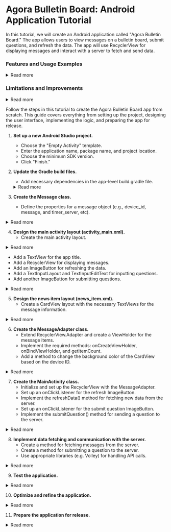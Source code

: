 # Agora Bulletin Board: Android Application Tutorial
In this tutorial, we will create an Android application called "Agora Bulletin Board." The app allows users to view messages on a bulletin board, submit questions, and refresh the data. 
The app will use RecyclerView for displaying messages and interact with a server to fetch and send data.


### Features and Usage Examples

<details>
     <summary>Read more</summary>

1. **Fetching messages:**
    - The app fetches messages from the server and displays them in a list format. Users can view the messages as they scroll through the list.
    - Example: When the app starts, it fetches the latest messages from the server and displays them in the RecyclerView.

2. **Submitting questions:**
    - Users can submit questions to the server by typing their question in the provided input field and tapping the send button.
    - Example: A user types "What is the capital of France?" in the input field and taps the send button. The question is then sent to the server and added to the message list.

3. **Refreshing data:**
    - Users can manually refresh the message list by tapping the refresh button. The app will fetch the latest messages from the server and update the list.
    - Example: After submitting a question, the user taps the refresh button, and the app fetches the updated list of messages, including the user's question and any new messages from other users.

4. **Displaying teacher's message:**
    - When a user submits a question, they receive a response message from the teacher, which is displayed as a toast.
    - Example: After submitting a question, the user receives a toast notification saying, "Teacher's message: Thanks for your question! The capital of France is Paris."

5. **Device ID and time:**
    - The app retrieves the user's device ID and the current time on the device, which are sent as part of the question submission process.
    - Example: When the user submits a question, the app sends their device ID and the current time along with their question to the server.

6. **Permissions and device compatibility:**
    - The app handles runtime permissions and adjusts its behavior based on the user's Android version to ensure compatibility with different devices.
    - Example: If the user's device is running Android Q or later, the app retrieves the device ID using the Settings.Secure method. Otherwise, it requests the READ_PHONE_STATE permission and retrieves the device ID from the TelephonyManager.

</details>


### Limitations and Improvements

<details>
     <summary>Read more</summary>


1. **Real-time updates:**
    - The current implementation requires manual refreshing to fetch new messages. Implementing real-time updates using technologies like WebSockets or Firebase Realtime Database would improve the user experience.

2. **Offline functionality:**
    - The application currently relies on internet connectivity. Implementing local caching and offline support will allow users to view messages and interact with the app even without an internet connection.

3. **User authentication and security:**
    - There is no user authentication or account system in place, which could lead to security and privacy issues. Implementing user authentication using social logins or email and password will improve the security and personalization of the app.

4. **Theming and customization:**
    - The current user interface is quite basic. Improving the visual design, adding theming options, and allowing users to customize their experience would make the app more engaging.

5. **Error handling and user feedback:**
    - Enhance error handling to provide users with more helpful feedback in case of failures. Implement loading indicators to inform users about ongoing network operations.

6. **Accessibility and localization:**
    - Improve accessibility by adding support for screen readers and other assistive technologies. Localize the app to support multiple languages and regions, making it more inclusive.

7. **Performance optimization:**
    - Optimize the app for better performance by reducing memory usage, optimizing images, and minimizing the APK size.

8. **Additional features:**
    - Consider adding more features to the app, such as support for rich media, message reactions, or a search functionality to help users find specific messages more easily.

</details>


Follow the steps in this tutorial to create the Agora Bulletin Board app from scratch. This guide covers everything from setting up the project, designing the user interface, implementing the logic, and preparing the app for release.


1. **Set up a new Android Studio project.**
    - Choose the "Empty Activity" template.
    - Enter the application name, package name, and project location.
    - Choose the minimum SDK version.
    - Click "Finish."

2. **Update the Gradle build files.**
    - Add necessary dependencies in the app-level build.gradle file.
   
   <details>
     <summary>Read more</summary>
   
   dependencies {
       implementation 'androidx.appcompat:appcompat:1.6.1'
       implementation 'com.google.android.material:material:1.8.0'
       implementation 'androidx.constraintlayout:constraintlayout:2.1.4'
       implementation 'androidx.recyclerview:recyclerview:1.2.1'
       implementation 'androidx.cardview:cardview:1.0.0'
       implementation 'com.android.volley:volley:1.2.1'
       implementation 'com.google.code.gson:gson:2.10.1'
   
       testImplementation 'junit:junit:4.13.2'
       androidTestImplementation 'androidx.test.ext:junit:1.1.5'
       androidTestImplementation 'androidx.test.espresso:espresso-core:3.5.1'
   }
   
   These dependencies include the necessary libraries for the user interface (AppCompat, Material, ConstraintLayout, RecyclerView, and CardView) as well as libraries for handling API calls (Volley) and JSON parsing (Gson). The test dependencies are also included for running tests in your application.
   
   </details>

3. **Create the Message class.**
    - Define the properties for a message object (e.g., device_id, message, and timer_server, etc).

<details>
  <summary>Read more</summary>

```java
package mg.x261.mybulletinboard;

public class Message {
    private String device_id;
    private String ip_location;
    private String timer_device;
    private String timer_server;
    private String message;

    public String getDeviceId() {
        return device_id;
    }

    public void setDeviceId(String device_id) {
        this.device_id = device_id;
    }

    public String getIpLocation() {
        return ip_location;
    }

    public void setIpLocation(String ip_location) {
        this.ip_location = ip_location;
    }

    public String getTimerDevice() {
        return timer_device;
    }

    public void setTimerDevice(String timer_device) {
        this.timer_device = timer_device;
    }

    public String getTimerServer() {
        return timer_server;
    }

    public void setTimerServer(String timer_server) {
        this.timer_server = timer_server;
    }

    public String getMessage() {
        return message;
    }

    public void setMessage(String message) {
        this.message = message;
    }
}

```

</details>

4. **Design the main activity layout (activity_main.xml).**
    - Create the main activity layout.

<details>
  <summary>Read more</summary>

</details>

  - Add a TextView for the app title.
  - Add a RecyclerView for displaying messages.
  - Add an ImageButton for refreshing the data.
  - Add a TextInputLayout and TextInputEditText for inputting questions.
  - Add another ImageButton for submitting questions.

<details>
  <summary>Read more</summary>


1. **LinearLayout (Parent)**: It is the parent container with a vertical orientation that holds all the child views.

2. **RelativeLayout**: This layout holds the title of the app and the refresh button, allowing them to be positioned relative to each other.

   - **TextView (tv_bulletin_board_title)**: Displays the title "Agora - Bulletin Board" and is centered horizontally in the RelativeLayout.

   - **ImageButton (btn_refresh_data)**: Displays the refresh icon and is positioned at the right end of the RelativeLayout. It's used to refresh and fetch new data when pressed.

3. **RecyclerView (rv_news_items)**: Displays a list of news items fetched from the server. It uses the `news_item` layout for each item.

4. **LinearLayout**: A horizontal LinearLayout that contains the TextInputLayout for entering questions and the FrameLayout for holding the ProgressBar and ImageButton.

   - **TextInputLayout (til_ask_question)**: Wraps the TextInputEditText and provides a hint "Ask a question" to guide the user. Users can enter their questions here.

      - **TextInputEditText (et_ask_question)**: EditText where users input their questions.

   - **FrameLayout**: Holds the ProgressBar and ImageButton, allowing them to overlap.

      - **ProgressBar (progress_bar)**: Displays a progress spinner while the app is submitting the user's question to the server. It's initially set to "gone" because it should only be visible when the app is waiting for a response from the server.

      - **ImageButton (btn_submit_question)**: Positioned over the ProgressBar and used to submit the user's question when pressed. When the button is pressed, the ProgressBar will become visible, indicating that the app is waiting for a response from the server.


```xml

<?xml version="1.0" encoding="utf-8"?>
<LinearLayout xmlns:android="http://schemas.android.com/apk/res/android"
    xmlns:app="http://schemas.android.com/apk/res-auto"
    xmlns:tools="http://schemas.android.com/tools"
    android:layout_width="match_parent"
    android:layout_height="match_parent"
    android:orientation="vertical"
    tools:context=".MainActivity">

    <RelativeLayout
        android:layout_width="match_parent"
        android:layout_height="wrap_content"
        android:padding="16dp">

        <TextView
            android:id="@+id/tv_bulletin_board_title"
            android:layout_width="wrap_content"
            android:layout_height="wrap_content"
            android:layout_centerHorizontal="true"
            android:text="Agora - Bulletin Board"
            android:textSize="24sp"
            android:textStyle="bold" />

        <ImageButton
            android:id="@+id/btn_refresh_data"
            android:layout_width="25dp"
            android:layout_height="25dp"
            android:scaleType="fitXY"
            android:layout_alignParentEnd="true"
            android:layout_centerVertical="true"
            android:background="@android:color/transparent"
            android:src="@drawable/refresh" />

    </RelativeLayout>

    <androidx.recyclerview.widget.RecyclerView
        android:id="@+id/rv_news_items"
        android:layout_width="match_parent"
        android:layout_height="0dp"
        android:layout_marginTop="16dp"
        android:layout_weight="1"
        tools:listitem="@layout/news_item" />

    <LinearLayout
        android:layout_width="match_parent"
        android:layout_height="wrap_content"
        android:orientation="horizontal">

        <com.google.android.material.textfield.TextInputLayout
            android:id="@+id/til_ask_question"
            android:layout_width="0dp"
            android:layout_height="wrap_content"
            android:paddingEnd="8dp"
            android:paddingStart="8dp"
            android:layout_weight="1">

            <com.google.android.material.textfield.TextInputEditText
                android:id="@+id/et_ask_question"
                android:layout_width="match_parent"
                android:layout_height="wrap_content"
                android:hint="Ask a question" />
        </com.google.android.material.textfield.TextInputLayout>

        <FrameLayout
            android:layout_width="50dp"
            android:layout_height="50dp"
            android:layout_marginBottom="8dp">

            <ProgressBar
                android:id="@+id/progress_bar"
                style="?android:attr/progressBarStyle"
                android:layout_width="wrap_content"
                android:layout_height="wrap_content"
                android:layout_gravity="center"
                android:visibility="gone" />

            <ImageButton
                android:id="@+id/btn_submit_question"
                android:layout_width="40dp"
                android:layout_height="45dp"
                android:background="@android:color/transparent"
                android:rotation="-10"
                android:scaleType="fitCenter"
                android:src="@drawable/sent" />
        </FrameLayout>

    </LinearLayout>

</LinearLayout>

```

</details>

5. **Design the news item layout (news_item.xml).**
    - Create a CardView layout with the necessary TextViews for the message information.

<details>
  <summary>Read more</summary>


1. **CardView**: A container that provides a material card appearance, with rounded corners and elevation. It serves as the main container for the news item.

2. **LinearLayout (Parent)**: The parent container within the CardView with a vertical orientation, holding all child views.

3. **LinearLayout**: A horizontal LinearLayout that contains the TextView for the news title and the TextView for the timestamp.

   - **TextView (tv_news_title)**: Displays the news title or the device ID in the news item, depending on the data. The text is styled as bold and has a size of 14sp. It has an ellipsize attribute set to "end" and maxLines set to 1, which ensures that the text does not wrap to the next line and gets truncated if it is too long.

   - **TextView (tv_timestamp)**: Displays the timestamp for the news item. The text size is set to 12sp and has a darker gray color.

4. **TextView (tv_news_content)**: Displays the news content or the message associated with the news item. The text is styled with a black color and a size of 16sp. It is placed below the LinearLayout containing the news title and timestamp with a top margin of 8dp.


```xml

<?xml version="1.0" encoding="utf-8"?>
<androidx.cardview.widget.CardView xmlns:android="http://schemas.android.com/apk/res/android"
    xmlns:app="http://schemas.android.com/apk/res-auto"
    android:layout_width="match_parent"
    android:layout_height="wrap_content"
    android:layout_marginTop="8dp"
    android:layout_marginBottom="8dp"
    android:layout_marginStart="16dp"
    android:id="@+id/card_view"
    android:layout_marginEnd="16dp"
    app:cardCornerRadius="12dp"
    app:cardElevation="1dp">
    <LinearLayout
        android:layout_width="match_parent"
        android:layout_height="wrap_content"
        android:orientation="vertical"
        android:paddingStart="16dp"
        android:paddingEnd="16dp"
        android:paddingTop="8dp"
        android:paddingBottom="8dp">

        <LinearLayout
            android:layout_width="match_parent"
            android:layout_height="wrap_content"
            android:orientation="horizontal">

            <TextView
                android:id="@+id/tv_news_title"
                android:layout_width="0dp"
                android:layout_height="wrap_content"
                android:layout_weight="1"
                android:text="News Title"
                android:textColor="@android:color/darker_gray"
                android:textSize="14sp"
                android:textStyle="bold"
                android:ellipsize="end"
                android:maxLines="1" />

            <TextView
                android:id="@+id/tv_timestamp"
                android:layout_width="wrap_content"
                android:layout_height="wrap_content"
                android:text="Timestamp"
                android:textColor="@android:color/darker_gray"
                android:textSize="12sp" />

        </LinearLayout>

        <TextView
            android:id="@+id/tv_news_content"
            android:layout_width="match_parent"
            android:layout_height="wrap_content"
            android:layout_marginTop="8dp"
            android:text="News content goes here..."
            android:textColor="@android:color/black"
            android:textSize="16sp" />

    </LinearLayout>

</androidx.cardview.widget.CardView>

```

</details>


6. **Create the MessageAdapter class.**
    - Extend RecyclerView.Adapter and create a ViewHolder for the message items.
    - Implement the required methods: onCreateViewHolder, onBindViewHolder, and getItemCount.
    - Add a method to change the background color of the CardView based on the device ID.

<details>
  <summary>Read more</summary>

```java

package mg.x261.mybulletinboard;

import android.content.Context;
import android.graphics.Color;
import android.view.LayoutInflater;
import android.view.View;
import android.view.ViewGroup;
import android.widget.TextView;

import androidx.annotation.NonNull;
import androidx.cardview.widget.CardView;
import androidx.recyclerview.widget.RecyclerView;

import java.text.SimpleDateFormat;
import java.util.Date;
import java.util.List;

/**
 * MessageAdapter is a custom RecyclerView adapter for displaying messages in a list.
 */
public class MessageAdapter extends RecyclerView.Adapter<MessageAdapter.MessageViewHolder> {
    private List<Message> messageList;
    private LayoutInflater layoutInflater;
    private static String userId;

    /**
     * Constructs a new MessageAdapter with a list of messages, a context, and the user's device ID.
     *
     * @param messageList List of messages to display.
     * @param context     Context in which the adapter is used.
     * @param userId      Device ID of the user.
     */
    public MessageAdapter(List<Message> messageList, Context context, String userId) {
        this.messageList = messageList;
        this.layoutInflater = LayoutInflater.from(context);
        this.userId = userId;
    }

    @NonNull
    @Override
    public MessageViewHolder onCreateViewHolder(@NonNull ViewGroup parent, int viewType) {
        View itemView = layoutInflater.inflate(R.layout.news_item, parent, false);
        return new MessageViewHolder(itemView);
    }

    @Override
    public void onBindViewHolder(@NonNull MessageViewHolder holder, int position) {
        Message currentMessage = messageList.get(position);
        holder.bind(currentMessage);
    }

    @Override
    public int getItemCount() {
        return messageList.size();
    }

    /**
     * MessageViewHolder is a custom ViewHolder for displaying messages.
     */
    static class MessageViewHolder extends RecyclerView.ViewHolder {
        TextView textViewNewsTitle;
        TextView textViewNewsContent;
        TextView textViewTimestamp;
        CardView cardView;

        public MessageViewHolder(@NonNull View itemView) {
            super(itemView);
            textViewNewsTitle = itemView.findViewById(R.id.tv_news_title);
            textViewNewsContent = itemView.findViewById(R.id.tv_news_content);
            textViewTimestamp = itemView.findViewById(R.id.tv_timestamp);
            cardView = itemView.findViewById(R.id.card_view);
        }

        /**
         * Binds a message to the ViewHolder and updates the UI accordingly.
         *
         * @param message The message to bind.
         */
        void bind(Message message) {
            String deviceId = message.getDeviceId();

            // Change the color of the card to light grey if the device ID is the same as the user ID
            if (userId.equals(deviceId)) {
                cardView.setCardBackgroundColor(Color.parseColor("#D3D3D3")); // Light grey color
            } else {
                cardView.setCardBackgroundColor(Color.WHITE); // Reset to white color for other cards
            }

            // Shorten the device ID for display if it is longer than 4 characters
            if (deviceId.length() > 4) {
                String shortenedDeviceId = deviceId.substring(0, 2) + "###" + deviceId.substring(deviceId.length() - 3);
                textViewNewsTitle.setText(shortenedDeviceId);
            } else {
                textViewNewsTitle.setText(deviceId);
            }

            textViewNewsContent.setText(message.getMessage());

            long timestamp = Long.parseLong(message.getTimerServer()) * 1000L; // Assuming the timer server value is in seconds
            Date date = new Date(timestamp);

            SimpleDateFormat dateFormat = new SimpleDateFormat("dd-MM-yyyy");
            String formattedDate = dateFormat.format(date);

            Date currentDate = new Date();
            String formattedCurrentDate = dateFormat.format(currentDate);

            // Format the timestamp differently depending on whether the message was sent today
           if (formattedDate.equals(formattedCurrentDate)) {
              SimpleDateFormat timeFormat = new SimpleDateFormat("HH:mm:ss");
              String formattedTime = timeFormat.format(date);
              textViewTimestamp.setText("Today, " + formattedTime);
           } else {
              SimpleDateFormat dateTimeFormat = new SimpleDateFormat("dd-MM-yyyy HH:mm:ss");
              String formattedDateTime = dateTimeFormat.format(date);
              textViewTimestamp.setText(formattedDateTime);
           }

        }
    }
}


```


</details>


7. **Create the MainActivity class.**
    - Initialize and set up the RecyclerView with the MessageAdapter.
    - Set up an onClickListener for the refresh ImageButton.
    - Implement the refreshData() method for fetching new data from the server.
    - Set up an onClickListener for the submit question ImageButton.
    - Implement the submitQuestion() method for sending a question to the server.

<details>
  <summary>Read more</summary>


- `onCreate(Bundle savedInstanceState)`: The main entry point of the activity. It initializes views, sets up the RecyclerView and its adapter, loads data from the server, sets up click listeners for the Send and Refresh buttons, and handles button animations.

- `sendMessage(final String message)`: Sends a message to the server using a POST request. It shows a ProgressBar while sending the request, and parses the response using Gson. It also clears the input field, shows the teacher's message, and reloads data from the server after a short delay.

- `getDeviceTime()`: Returns the device time in seconds.

- `getDeviceId()`: Gets the device ID based on the Android version. For Android Q and above, it uses `Settings.Secure.ANDROID_ID`, otherwise, it uses the `TelephonyManager.getDeviceId()` method.

- `onRequestPermissionsResult(int requestCode, @NonNull String[] permissions, @NonNull int[] grantResults)`: Handles the result of a permission request. It checks if the permission is granted or denied, and updates the `deviceId` variable accordingly.

- `loadDataFromServer()`: Loads data from the server using a GET request, parses the response using Gson, and updates the RecyclerView adapter with the new data. It also scrolls to the last item in the RecyclerView.

- `scrollToLastItem()`: Scrolls to the last item in the RecyclerView.

- `hideKeyboard(View view)`: Hides the keyboard after an input field loses focus.

- The `URL_POST_DATA` endpoint (https://studio.mg/api-bulletin-board/post_data.php) returns a JSON object with the following structure: 
```json 
{
    "status": "<string>", // Either "success" or "error"
    "message": "<string>", // A descriptive message about the result of the operation
    "teacher_message": "<string>" // The message from the teacher (only provided if the status is "success")
}
 
```

- The `URL_GET_DATA` endpoint (https://studio.mg/api-bulletin-board/get_data.php) returns a JSON object with the following structure:

```json
{
    "status": "<string>", // Either "success" or "error"
    "message": "<string>", // A descriptive message about the result of the operation
    "messages": [
        {
            "id": "<string>", // The unique ID of the message
            "device_id": "<string>", // The device ID associated with the message
            "ip_location": "<string>", // The IP location of the device
            "timer_device": "<string>", // The device time when the message was created
            "timer_server": "<string>", // The server time when the message was created
            "message": "<string>" // The content of the message
        },
        ...
    ]
}

```

The `status` field indicates whether the operation was successful or not. If successful, the `messages` field contains an array of message objects, each having the fields id, `device_id`, `ip_location`, `timer_device`, `timer_server`, and `message`. The message field provides a descriptive message about the result of the operation, such as an error message in case of failure or a success message.




```java
package mg.x261.mybulletinboard;

import androidx.annotation.NonNull;
import androidx.appcompat.app.AppCompatActivity;
import androidx.core.app.ActivityCompat;
import androidx.recyclerview.widget.LinearLayoutManager;
import androidx.recyclerview.widget.RecyclerView;

import android.animation.ObjectAnimator;
import android.content.Context;
import android.content.pm.PackageManager;
import android.os.Build;
import android.os.Bundle;
import android.os.Handler;
import android.provider.Settings;
import android.telephony.TelephonyManager;
import android.util.Log;
import android.view.View;
import android.view.animation.AccelerateInterpolator;
import android.view.inputmethod.InputMethodManager;
import android.widget.Button;
import android.widget.EditText;
import android.widget.ImageButton;
import android.widget.ProgressBar;
import android.widget.Toast;

import com.android.volley.Request;
import com.android.volley.RequestQueue;
import com.android.volley.Response;
import com.android.volley.VolleyError;
import com.android.volley.toolbox.StringRequest;
import com.android.volley.toolbox.Volley;
import com.google.android.material.textfield.TextInputEditText;
import com.google.gson.Gson;
import com.google.gson.reflect.TypeToken;

import java.lang.reflect.Type;
import java.util.ArrayList;
import java.util.HashMap;
import java.util.List;
import java.util.Map;

/**
 * Main activity for the MyBulletinBoard app.
 */
public class MainActivity extends AppCompatActivity {

    TextInputEditText etMessage;
    ImageButton btnSend;
    ProgressBar progressBar;
    private List<Message> messageList;
    private MessageAdapter messageAdapter;
    String deviceId;
    private ImageButton btnRefreshData;

    String URL_POST_DATA = "https://studio.mg/api-bulletin-board/post_data.php";
    String URL_GET_DATA = "https://studio.mg/api-bulletin-board/get_data.php";

    @Override
    protected void onCreate(Bundle savedInstanceState) {
        super.onCreate(savedInstanceState);
        setContentView(R.layout.activity_main);

        progressBar = findViewById(R.id.progress_bar);

        // Initialize the message list and message adapter with the device ID
        messageList = new ArrayList<>();
        messageAdapter = new MessageAdapter(messageList, this, getDeviceId());

        // Set up the RecyclerView and its adapter
        RecyclerView recyclerView = findViewById(R.id.rv_news_items);
        recyclerView.setLayoutManager(new LinearLayoutManager(this));
        recyclerView.setAdapter(messageAdapter);

        etMessage = findViewById(R.id.et_ask_question);
        btnSend = findViewById(R.id.btn_submit_question);

        // Load data from the server when the app starts
        loadDataFromServer();

        // Set up the send button click listener
        btnSend.setOnClickListener(new View.OnClickListener() {
            @Override
            public void onClick(View v) {
                String message = etMessage.getText().toString().trim();

                // Check if the message is not empty before sending
                if (!message.isEmpty()) {
                    sendMessage(message);
                    hideKeyboard(v); // Hide the keyboard
                } else {
                    Toast.makeText(MainActivity.this, "Please enter a message", Toast.LENGTH_SHORT).show();
                }
            }
        });

        // Set up the refresh button click listener
        btnRefreshData = findViewById(R.id.btn_refresh_data);
        btnRefreshData.setOnClickListener(new View.OnClickListener() {
            @Override
            public void onClick(View v) {
                loadDataFromServer();
                // Animate the refresh button
                ObjectAnimator animator = ObjectAnimator.ofFloat(btnRefreshData, "rotation", 0f, 360f);
                animator.setDuration(500);
                animator.setInterpolator(new AccelerateInterpolator());
                animator.start();
            }
        });
    }

    /**
     * Sends a message to the server.
     *
     * @param message The message to be sent.
     */
    private void sendMessage(final String message) {
        Log.d("SendMessage", "Message to be sent: " + message);
        progressBar.setVisibility(View.VISIBLE); // Show the ProgressBar
        btnSend.setEnabled(false); // Disable the button
        btnSend.setVisibility(View.GONE);

        StringRequest stringRequest = new StringRequest(Request.Method.POST, URL_POST_DATA,
                new Response.Listener<String>() {
                    @Override
                    public void onResponse(String response) {
                        Log.d("SendMessage", "Response from server: " + response);
                        progressBar.setVisibility(View.GONE); // Hide the ProgressBar
                        btnSend.setEnabled(true);
                        btnSend.setVisibility(View.VISIBLE);

                        // Parse the response using Gson
                        Gson gson = new Gson();
                        Type responseType = new TypeToken<PostResponseData>() {
                        }.getType();
                        PostResponseData responseData = gson.fromJson(response, responseType);

                        if (responseData != null && "success".equals(responseData.status)) {

                            etMessage.setText(""); // Clear the TextInputEditText
                            // Show the teacher's message
                            Toast.makeText(MainActivity.this, "Teacher's message: " + responseData.teacher_message, Toast.LENGTH_LONG).show();

                            // Add a delay before reloading the data
                            new Handler().postDelayed(new Runnable() {
                                @Override
                                public void run() {
                                    loadDataFromServer(); // Update the RecyclerView
                                }
                            }, 2000);
                        } else {
                            Toast.makeText(MainActivity.this, "Error: " + responseData.message, Toast.LENGTH_SHORT).show();
                        }
                    }
                },
                new Response.ErrorListener() {
                    @Override
                    public void onErrorResponse(VolleyError error) {
                        progressBar.setVisibility(View.GONE); // Hide the ProgressBar
                        btnSend.setEnabled(true); // Enable the button
                        btnSend.setVisibility(View.VISIBLE);
                        Toast.makeText(MainActivity.this, "Error: " + error.toString(), Toast.LENGTH_SHORT).show();
                    }
                }) {

            @Override
            protected Map<String, String> getParams() {
                Map<String, String> params = new HashMap<>();
                params.put("device_id", getDeviceId());
                params.put("ip_location", "YOUR_IP_LOCATION");
                params.put("timer_device", String.valueOf(getDeviceTime()));
                params.put("message", message);
                return params;
            }
        };

        RequestQueue requestQueue = Volley.newRequestQueue(this);
        stringRequest.setShouldCache(false);
        requestQueue.add(stringRequest);
    }

    public long getDeviceTime() {
        return System.currentTimeMillis() / 1000;
    }

    public String getDeviceId() {
        String deviceId = "";

        if (Build.VERSION.SDK_INT >= Build.VERSION_CODES.Q) {
            deviceId = Settings.Secure.getString(getContentResolver(), Settings.Secure.ANDROID_ID);
        } else {
            final TelephonyManager telephonyManager = (TelephonyManager) getSystemService(Context.TELEPHONY_SERVICE);
            if (ActivityCompat.checkSelfPermission(this, android.Manifest.permission.READ_PHONE_STATE) != PackageManager.PERMISSION_GRANTED) {
                // Request permission if not granted
                ActivityCompat.requestPermissions(this, new String[]{android.Manifest.permission.READ_PHONE_STATE}, 1);
            } else {
                deviceId = telephonyManager.getDeviceId();
            }
        }

        return deviceId;
    }

    @Override
    public void onRequestPermissionsResult(int requestCode, @NonNull String[] permissions, @NonNull int[] grantResults) {
        super.onRequestPermissionsResult(requestCode, permissions, grantResults);

        if (requestCode == 1) {
            if (grantResults.length > 0 && grantResults[0] == PackageManager.PERMISSION_GRANTED) {
                // Permission granted, get the device ID
                deviceId = getDeviceId();
                // Use the device ID as needed
            } else {
                // Permission denied, handle the situation
            }
        }
    }


    private void loadDataFromServer() {
        StringRequest stringRequest = new StringRequest(Request.Method.GET, URL_GET_DATA,
                new Response.Listener<String>() {
                    @Override
                    public void onResponse(String response) {
                        Log.d("LoadData", "Response from server: " + response);
                        // Parse the response using Gson
                        Gson gson = new Gson();
                        Type responseType = new TypeToken<ResponseData>() {
                        }.getType();
                        ResponseData responseData = gson.fromJson(response, responseType);

                        if (responseData != null && "success".equals(responseData.status)) {
                            // Update the RecyclerView adapter with new data
                            messageList.clear();
                            messageList.addAll(responseData.messages);
                            messageAdapter.notifyDataSetChanged();

                            // Scroll to the last item in the RecyclerView
                            scrollToLastItem();
                        } else {
                            Toast.makeText(MainActivity.this, "Error: " + responseData.message, Toast.LENGTH_SHORT).show();
                        }
                    }
                },
                new Response.ErrorListener() {
                    @Override
                    public void onErrorResponse(VolleyError error) {
                        Toast.makeText(MainActivity.this, "Error: " + error.toString(), Toast.LENGTH_SHORT).show();
                    }
                });

        RequestQueue requestQueue = Volley.newRequestQueue(this);
        stringRequest.setShouldCache(false);
        requestQueue.add(stringRequest);
    }


    // Add this new method
    private void scrollToLastItem() {
        RecyclerView recyclerView = findViewById(R.id.rv_news_items);
        LinearLayoutManager layoutManager = (LinearLayoutManager) recyclerView.getLayoutManager();
        if (layoutManager != null) {
            layoutManager.scrollToPosition(messageList.size() - 1);
        }
    }

    private void hideKeyboard(View view) {
        InputMethodManager inputMethodManager = (InputMethodManager) getSystemService(Context.INPUT_METHOD_SERVICE);
        inputMethodManager.hideSoftInputFromWindow(view.getWindowToken(), 0);
    }
}


```


</details>


8. **Implement data fetching and communication with the server.**
    - Create a method for fetching messages from the server.
    - Create a method for submitting a question to the server.
    - Use appropriate libraries (e.g. Volley) for handling API calls.

<details>
  <summary>Read more</summary>

The code for the data fetching and communication with the server is already available in 7. 
If we break it down, we have:

1. Add the Volley library dependency to your project's build.gradle file.
2. Create a method `loadDataFromServer` for fetching messages from the server:
    - Make a GET request to the `URL_GET_DATA` endpoint using `StringRequest`.
    - Parse the JSON response using Gson or another JSON parsing library.
    - Update the `messageList` and notify the adapter of the changes.
3. Create a method `sendMessage` for submitting a question to the server:
    - Make a POST request to the `URL_POST_DATA` endpoint using `StringRequest`.
    - Pass the required parameters in the `getParams` method.
    - Handle the response and update the UI accordingly.
4. Use the `loadDataFromServer` method to fetch messages when the app starts.
5. Use the `sendMessage` method to submit a question when the user clicks the send button.
6. Handle error cases and provide appropriate feedback to the user.

</details>



9. **Test the application.**

<details>
  <summary>Read more</summary>

To test the application, follow these steps:

1. Set up an Android emulator or connect a physical device to your development environment.
2. Build and run the application on the emulator or the device.
3. Check if the initial data is fetched and displayed correctly in the RecyclerView when the app starts.
4. Test the functionality of submitting a question:
    - Enter a message in the input field.
    - Click the send button and observe if the message is sent to the server.
    - Check if the UI updates correctly after sending the message (e.g. ProgressBar, clearing the input field, etc.).
    - Verify if the sent message appears in the RecyclerView after a short delay.
5. Test the functionality of refreshing the data:
    - Click the refresh button and observe if the data is re-fetched from the server.
    - Check if the RecyclerView updates correctly with the latest data.
6. Test edge cases and error handling, such as empty input, network issues, or server errors. Ensure the app provides appropriate feedback to the user in these cases.

</details>


10. **Optimize and refine the application.**

<details>
  <summary>Read more</summary>

To optimize and refine the application, consider the following steps:

1. Review and optimize the user interface:
    - Ensure the UI is visually appealing and adheres to Android design guidelines.
    - Make sure the UI elements are aligned, have appropriate margins and paddings, and use consistent styling.
    - Ensure the text is readable and the colors are well-contrasted.
2. Improve the user experience:
    - Add animations and transitions to enhance the overall experience.
    - Implement user-friendly error messages and feedback.
    - Consider adding features like swipe-to-refresh or pull-to-refresh for updating the data.
3. Enhance error handling and edge case scenarios:
    - Test the app in various network conditions, and handle connectivity issues gracefully.
    - Ensure the app handles server errors or unexpected responses correctly, and provides appropriate feedback to the user.
    - Test the app with a large number of messages or very long messages to check for performance issues or layout problems.
4. Test the application on different devices and screen sizes:
    - Use the Android emulator or physical devices with various screen sizes, resolutions, and Android versions to ensure compatibility.
    - Ensure that the layout is responsive and adapts well to different screen sizes and orientations.
    - Test the app on devices with different hardware configurations to ensure smooth performance.

</details>



11. **Prepare the application for release.**

<details>
  <summary>Read more</summary>

To prepare the application for release, follow these steps:

1. Generate a signed APK or App Bundle:
    - In Android Studio, select "Build" from the menu, and then choose "Generate Signed Bundle / APK."
    - Follow the prompts to create a new signing key or use an existing one.
    - Select the build variant (usually "release") and destination folder for the signed APK or App Bundle.
    - Click "Finish" to generate the signed APK or App Bundle.
2. Prepare store listing and promotional materials:
    - Write a compelling app title and description that clearly explains the app's purpose and features.
    - Create screenshots and promotional images that showcase the app's user interface and key features.
    - Record a video demonstrating the app's functionality, if desired.
    - Prepare a privacy policy, if required.
3. Publish the application on the Google Play Store:
    - Sign up for a Google Play Developer account, if you haven't already, and pay the one-time registration fee.
    - In the Google Play Console, create a new app listing and fill out the required information, such as app title, description, and category.
    - Upload the signed APK or App Bundle, and add the prepared screenshots, images, and video.
    - Provide any additional information, such as content rating and target audience.
    - Review and submit the app for review. Once approved, the app will be published on the Google Play Store.

</details>




